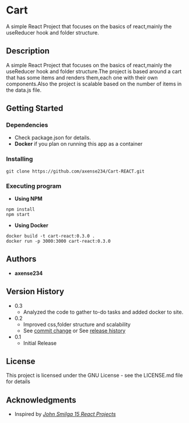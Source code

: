 # **Cart**

A simple React Project that focuses on the basics of react,mainly the useReducer hook and folder structure.

## **Description**

A simple React Project that focuses on the basics of react,mainly the useReducer hook and folder structure.The project is based around a cart that has some items and renders them,each one with their own components.Also the project is scalable based on the number of items in the data.js file.

## **Getting Started**

### Dependencies

- Check package.json for details.
- **Docker** if you plan on running this app as a container

### Installing

```
git clone https://github.com/axense234/Cart-REACT.git
```

### Executing program

- **Using NPM**
```
npm install
npm start
```
- **Using Docker**
```
docker build -t cart-react:0.3.0 .
docker run -p 3000:3000 cart-react:0.3.0
```

## **Authors**

- **axense234**

## **Version History**
- 0.3
  - Analyzed the code to gather to-do tasks and added docker to site.
- 0.2
  - Improved css,folder structure and scalability
  - See [commit change](https://github.com/axense234/Cart-REACT/commits/master) or See [release history](https://github.com/axense234/Cart-REACT/releases)
- 0.1
  - Initial Release

## **License**

This project is licensed under the GNU License - see the LICENSE.md file for details

## **Acknowledgments**

- Inspired by [_John Smilga 15 React Projects_](https://www.youtube.com/watch?v=a_7Z7C_JCyo&t=8s)
